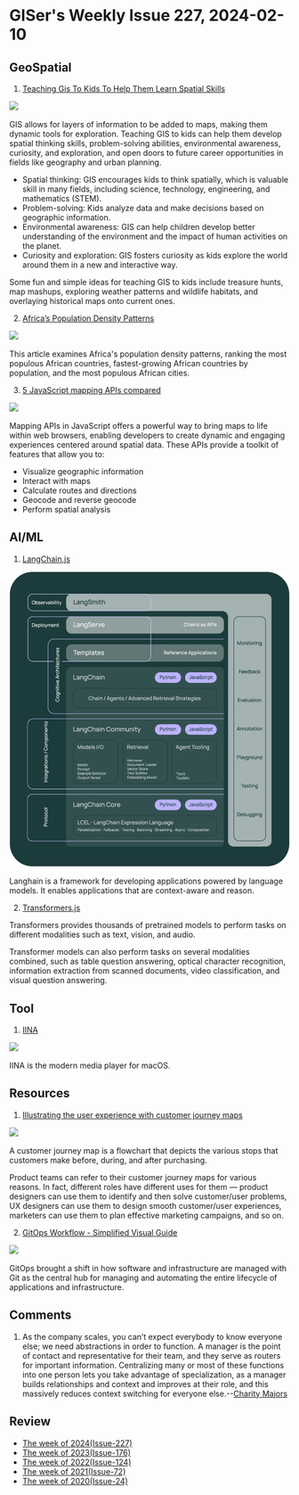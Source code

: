 # GISer's Weekly Issue 227, 2024-02-10

## GeoSpatial

1. [Teaching Gis To Kids To Help Them Learn Spatial Skills](https://www.geographyrealm.com/gis-for-kids/?utm_campaign=GeoNL-2024-Jan-31)

![](https://www.geographyrealm.com/wp-content/uploads/2024/01/kid-learning-maps-GIS.jpg)

GIS allows for layers of information to be added to maps, making them dynamic tools for exploration. Teaching GIS to kids can help them develop spatial thinking skills, problem-solving abilities, environmental awareness, curiosity, and exploration, and open doors to future career opportunities in fields like geography and urban planning.

- Spatial thinking: GIS encourages kids to think spatially, which is valuable skill in many fields, including science, technology, engineering, and mathematics (STEM).
- Problem-solving: Kids analyze data and make decisions based on geographic information.
- Environmental awareness: GIS can help children develop better understanding of the environment and the impact of human activities on the planet.
- Curiosity and exploration: GIS fosters curiosity as kids explore the world around them in a new and interactive way.

Some fun and simple ideas for teaching GIS to kids include treasure hunts, map mashups, exploring weather patterns and wildlife habitats, and overlaying historical maps onto current ones.

2. [Africa’s Population Density Patterns](https://www.visualcapitalist.com/mapped-africas-population-density-patterns/)

![](https://www.visualcapitalist.com/wp-content/uploads/2024/02/OC_Africa-Population-Density-Patterns.jpg)

This article examines Africa's population density patterns, ranking the most populous African countries, fastest-growing African countries by population, and the most populous African cities.

3. [5 JavaScript mapping APIs compared](https://blog.logrocket.com/javascript-mapping-apis-compared/)

![](https://blog.logrocket.com/wp-content/uploads/2024/02/mapbox-gl-js-api-map.png)

Mapping APIs in JavaScript offers a powerful way to bring maps to life within web browsers, enabling developers to create dynamic and engaging experiences centered around spatial data. These APIs provide a toolkit of features that allow you to:

- Visualize geographic information
- Interact with maps
- Calculate routes and directions
- Geocode and reverse geocode
- Perform spatial analysis

## AI/ML

1. [LangChain.js](https://github.com/langchain-ai/langchainjs)

![](https://github.com/langchain-ai/langchainjs/raw/main/docs/core_docs/static/img/langchain_stack_feb_2024.webp)

Langhain is a framework for developing applications powered by language models. It enables applications that are context-aware and reason.

2. [Transformers.js](https://github.com/xenova/transformers.js)

Transformers provides thousands of pretrained models to perform tasks on different modalities such as text, vision, and audio.

Transformer models can also perform tasks on several modalities combined, such as table question answering, optical character recognition, information extraction from scanned documents, video classification, and visual question answering.

## Tool

1. [IINA](https://github.com/iina/iina)

![](https://iina.io/images/sc-sky.png)

IINA is the modern media player for macOS.

## Resources

1. [Illustrating the user experience with customer journey maps](https://blog.logrocket.com/product-management/customer-journey-maps-examples/)

![](https://blog.logrocket.com/wp-content/uploads/2024/02/Spotify.png)

A customer journey map is a flowchart that depicts the various stops that customers make before, during, and after purchasing.

Product teams can refer to their customer journey maps for various reasons. In fact, different roles have different uses for them — product designers can use them to identify and then solve customer/user problems, UX designers can use them to design smooth customer/user experiences, marketers can use them to plan effective marketing campaigns, and so on.

2. [GitOps Workflow - Simplified Visual Guide](https://blog.bytebytego.com/i/141512955/gitops-workflow-simplified-visual-guide)

![](https://substackcdn.com/image/fetch/w_1456,c_limit,f_webp,q_auto:good,fl_progressive:steep/https%3A%2F%2Fsubstack-post-media.s3.amazonaws.com%2Fpublic%2Fimages%2F91d70127-b143-49f1-a54d-1e27164aeca8_1280x1785.jpeg)

GitOps brought a shift in how software and infrastructure are managed with Git as the central hub for managing and automating the entire lifecycle of applications and infrastructure.

## Comments

1. As the company scales, you can’t expect everybody to know everyone else; we need abstractions in order to function. A manager is the point of contact and representative for their team, and they serve as routers for important information. Centralizing many or most of these functions into one person lets you take advantage of specialization, as a manager builds relationships and context and improves at their role, and this massively reduces context switching for everyone else.--[Charity Majors](https://charity.wtf/2024/01/05/questionable-advice-my-boss-says-we-dont-need-any-engineering-managers-is-he-right/)

## Review

- [The week of 2024(Issue-227)](../2024/issue-227.md)
- [The week of 2023(Issue-176)](../2023/issue-176.md)
- [The week of 2022(Issue-124)](../2022/issue-124.md)
- [The week of 2021(Issue-72)](../2021/issue-72.md)
- [The week of 2020(Issue-24)](../2020/issue-24.md)
